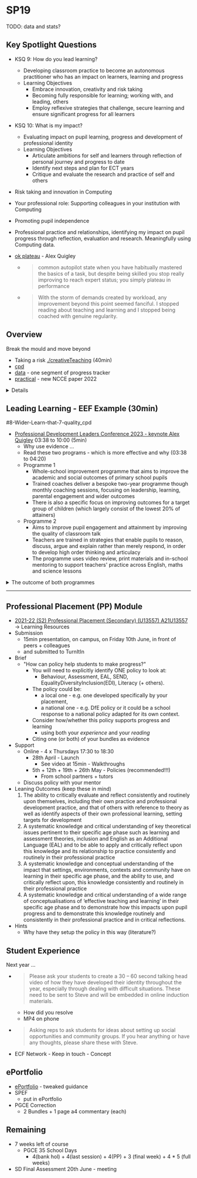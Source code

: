 SP19
====

TODO: data and stats?

Key Spotlight Questions
----------

* KSQ 9: How do you lead learning?
    * Developing classroom practice to become an autonomous practitioner who has an impact on learners, learning and progress
    * Learning Objectives
        * Embrace innovation, creativity and risk taking
        * Becoming fully responsible for learning; working with, and leading, others
        * Employ reflexive strategies that challenge, secure learning and ensure significant progress for all learners
* KSQ 10: What is my impact?
    * Evaluating impact on pupil learning, progress and development of professional identity
    * Learning Objectives
        * Articulate ambitions for self and learners through reflection of personal journey and progress to date 
        * Identify next steps and plan for ECT years  
        * Critique and evaluate the research and practice of self and others

* Risk taking and innovation in Computing
* Your professional role: Supporting colleagues in your institution with Computing
* Promoting pupil independence
* Professional practice and relationships, identifying my impact on pupil progress through reflection, evaluation and research. Meaningfully using Computing data.



* [ok plateau](https://www.theguardian.com/teacher-network/teacher-blog/2013/apr/11/expert-teachers-ok-plateau-professional-development) - Alex Quigley
    * > common autopilot state when you have habitually mastered the basics of a task, but despite being skilled you stop really improving to reach expert status; you simply plateau in performance
    * > With the storm of demands created by workload, any improvement beyond this point seemed fanciful. 
      > I stopped reading about teaching and learning and I stopped being coached with genuine regularity.



Overview
--------

Break the mould and move beyond

* Taking a risk [./creativeTeaching](./creativeTeaching.md) (40min)
* [cpd](./cpd.md)
* [data](./managingData.md) - one segment of progress tracker
* [practical](./practical.md) - new NCCE paper 2022


<details>

Blog?
Physical?
Innovative classroom
  wireless vnc tablet (sleep)
Online trailblazer?

CI for module progress
Live code visualiser

Data progress example?
</details>



Leading Learning - EEF Example (30min)
----------------
#8-Wider-Learn-that-7-quality_cpd
* [Professional Development Leaders Conference 2023 - keynote Alex Quigley](https://stemlearning.wistia.com/medias/q399quqg66) 03:38 to 10:00 (5min)
    * Why use evidence ...
    * Read these two programs - which is more effective and why (03:38 to 04:20)
    * Programme 1
        * Whole-school improvement programme that aims to improve the academic and social outcomes of primary school pupils
        * Trained coaches deliver a bespoke two-year programme though monthly coaching sessions, focusing on leadership, learning, parental engagement and wider outcomes
        * There is also a specific focus on improving outcomes for a target group of children (which largely consist of the lowest 20% of attainers)
    * Programme 2
        * Aims to improve pupil engagement and attainment by improving the quality of classroom talk
        * Teachers are trained in strategies that enable pupils to reason, discuss, argue and explain rather than merely respond, in order to develop high order thinking and articulacy
        * The programme uses video review, print materials and in-school mentoring to support teachers' practice across English, maths and science lessons
<details>
<summary>The outcome of both programmes</summary>

05:25 to 10:00
CPD sustained over course of integration - at heart of each programme

* Programme 1 - "Achievement for All"
    * Whole-school improvement programme (monthy coaching sessions)
    * Very pupular - now bust - very intensive
    * Outcome (compared to control groups)
        * All pupils -2 months
        * Target pupils -2 months
* Programme 2 - Dialogic Talk
    * Teacher training to improve quality of classroom talk
    * Outcome
        * All pupils +2 months
        * FSM +2 months

Not every programme is successful, but CPD is vital.

Presentations downloadable and available at
[PDL Conference 2023 recordings and presentation files](https://community.stem.org.uk/viewdocument/pdl-conference-2023-recordings-and?CommunityKey=d8c98d08-fb5d-4a6e-bac9-d7177021a927)
</details>


---




Professional Placement (PP) Module
----------------------------------

* [2021-22 (S2) Professional Placement (Secondary) (U13557) A21U13557](https://learn.canterbury.ac.uk/ultra/courses/_17824_1/cl/outline) -> Learning Resources 
* Submission
    * 15min presentation, on campus, on Friday 10th June, in front of peers + colleagues
    * and submitted to TurnItIn
* Brief
    * "How can policy help students to make progress?"
        * You will need to explicitly identify ONE policy to look at:
            * Behaviour, Assessment, EAL, SEND, EqualityDiversityInclusion(EDI), Literacy (+ others). 
        * The policy could be:
            * a local one -  e.g. one developed specifically by your placement, 
            * a national one - e.g. DfE policy or it could be a school response to a national policy adapted for its own context.
        * Consider how/whether this policy supports progress and learning
            * using both your _experience_ and your _reading_
        * Citing one (or both) of your bundles as evidence
* Support
    * Online - 4 x Thursdays 17:30 to 18:30
        * 28th April - Launch
            * See video at 15min - Walkthroughs
        * 5th + 12th + 19th + 26th May - Policies (recommended!!!)
            * From school partners + tutors
    * Discuss policy with your mentor
* Leaning Outcomes (keep these in mind)
    1. The ability to critically evaluate and reflect consistently and routinely upon themselves, including their own practice and professional development practice, and that of others with reference to theory as well as identify aspects of their own professional learning, setting targets for development
    2. A systematic knowledge and critical understanding of key theoretical issues pertinent to their specific age phase such as learning and assessment theories, inclusion and English as an Additional Language (EAL) and to be able to apply and critically reflect upon this knowledge and its relationship to practice consistently and routinely in their professional practice
    3. A systematic knowledge and conceptual understanding of the impact that settings, environments, contexts and community have on learning in their specific age phase, and the ability to use, and critically reflect upon, this knowledge consistently and routinely in their professional practice
    4. A systematic knowledge and critical understanding of a wide range of conceptualisations of ‘effective teaching and learning’ in their specific age phase and to demonstrate how this impacts upon pupil progress and to demonstrate this knowledge routinely and consistently in their professional practice and in critical reflections.
* Hints
    * Why have they setup the policy in this way (literature?)

Student Experience
------------------

Next year ...

* > Please ask your students to create a 30 – 60 second talking head video of how they have developed their identity throughout the year, especially through dealing with difficult situations. These need to be sent to Steve and will be embedded in online induction materials.  
    * How did you resolve
    * MP4 on phone
* > Asking reps to ask students for ideas about setting up social opportunities and community groups. If you hear anything or have any thoughts, please share these with Steve.
* ECF Network - Keep in touch - Concept


ePortfolio
-------

* [ePortfolio](./ePortfolio.md) - tweaked guidance
* SPEF
    * put in ePortfolio
* PGCE Correction
    * 2 Bundles + 1 page a4 commentary (each)

Remaining
---------

* 7 weeks left of course
    * PGCE 35 School Days 
        * 4(bank hol) + 4(last session) + 4(PP)  + 3 (final week) + 4 * 5 (full weeks)
* SD Final Assessment 20th June - meeting
